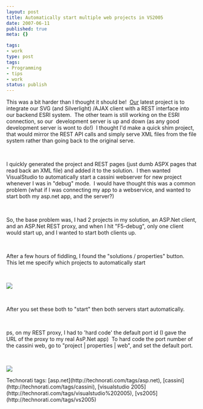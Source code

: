 ```yaml
---
layout: post
title: Automatically start multiple web projects in VS2005
date: 2007-06-11
published: true
meta: {}

tags:
- work
type: post
tags:
- Programming
- tips
- work
status: publish
---
```



This was a bit harder than I thought it should be!  [Our](http://www.sss-resarch.com/) latest project is to integrate our SVG (and Silverlight) /AJAX client with a REST interface into our backend ESRI system.  The other team is still working on the ESRI connection, so our  development server is up and down (as any good development server is wont to do!)  I thought I'd make a quick shim project, that would mirror the REST API calls and simply serve XML files from the file system rather than going back to the original serve.



 



I quickly generated the project and REST pages (just dumb ASPX pages that read back an XML file) and added it to the solution.  I then wanted VisualStudio to automatically start a cassini webserver for new project whenever I was in "debug" mode.  I would have thought this was a common problem (what if I was connecting my app to a webservice, and wanted to start both my asp.net app, and the server?)



 



So, the base problem was, I had 2 projects in my solution, an ASP.Net client, and an ASP.Net REST proxy, and when I hit "F5-debug", only one client would start up, and I wanted to start both clients up.



 



After a few hours of fiddling, I found the "solutions / properties" button.  This let me specify which projects to automatically start



 



[![](http://media.eick.us/2011/05/541687580_c29f7143ba.jpg)](http://farm2.static.flickr.com/1228/541687580_5148a35ade_o.png)



 



After you set these both to "start" then both servers start automatically.



 



ps, on my REST proxy, I had to 'hard code' the default port id (I gave the URL of the proxy to my real AsP.Net app)  To hard code the port number of the cassini web, go to "project | properties | web", and set the default port.



 



[![](http://media.eick.us/2011/05/541828521_f3d169d631.jpg)](http://farm2.static.flickr.com/1132/541828521_d480956bb2_o.png)

 <div class="wlWriterSmartContent" style="padding-right: 0px;padding-left: 0px;padding-bottom: 0px;margin: 0px;padding-top: 0px">Technorati tags: [asp.net](http://technorati.com/tags/asp.net), [cassini](http://technorati.com/tags/cassini), [visualstudio 2005](http://technorati.com/tags/visualstudio%202005), [vs2005](http://technorati.com/tags/vs2005)</div>
